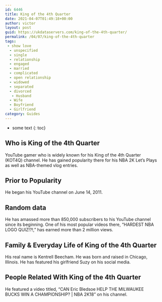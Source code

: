 ```yaml
---
id: 6446
title: King of the 4th Quarter
date: 2021-04-07T01:49:18+00:00
author: victor
layout: post
guid: https://ukdataservers.com/king-of-the-4th-quarter/
permalink: /04/07/king-of-the-4th-quarter
tags:
 - show love
  - unspecified
  - single
  - relationship
  - engaged
  - married
  - complicated
  - open relationship
  - widowed
  - separated
  - divorced
   - Husband
  - Wife
  - Boyfriend
  - Girlfriend
category: Guides
---
```


* some text
{: toc}


## Who is King of the 4th Quarter



YouTube gamer who is widely known for his King of the 4th Quarter (KOT4Q) channel. He has gained popularity there for his NBA 2K Let&#8217;s Plays as well as NBA-themed vlog entries. 

                
                
                
## Prior to Popularity



He began his YouTube channel on June 14, 2011. 

                
                
                
## Random data



He has amassed more than 850,000 subscribers to his YouTube channel since its beginning. One of his most popular videos there, &#8220;HARDEST NBA LOGO QUIZ!?!,&#8221; has earned more than 2 million views. 

                
                
                
## Family & Everyday Life of King of the 4th Quarter



His real name is Kentrell Beecham. He was born and raised in Chicago, Illinois. He has featured his girlfriend Suzy on his social media. 

                
                
                
## People Related With King of the 4th Quarter



He featured a video titled, &#8220;CAN Eric Bledsoe HELP THE MILWAUKEE BUCKS WIN A CHAMPIONSHIP? | NBA 2K18&#8221; on his channel. 

                
              
            
          
          
          